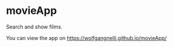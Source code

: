 # movieApp

Search and show films. 

You can view the app on https://wolfgangnelli.github.io/movieApp/
